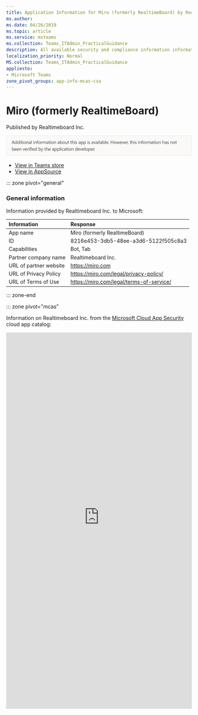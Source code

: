 ```yaml
---
title: Application Information for Miro (formerly RealtimeBoard) by Realtimeboard Inc.
ms.author: 
ms.date: 04/26/2019
ms.topic: article
ms.service: msteams
ms.collection: Teams_ITAdmin_PracticalGuidance
description: All available security and compliance information information for Miro (formerly RealtimeBoard), its data handling policies, its Microsoft Cloud App Security app catalog information, and security/compliance information in the CSA STAR registry.
localization_priority: Normal
MS.collection: Teams_ITAdmin_PracticalGuidance
appliesto:
- Microsoft Teams
zone_pivot_groups: app-info-mcas-csa
---
```

# Miro (formerly RealtimeBoard)

Published by Realtimeboard Inc.

<img alt="Non-attested image" src="./images/unattested.png" width="650"/>

* <a href="https://teams.microsoft.com/l/app/8216e453-3db5-48ee-a3d6-5122f505c8a3" target="_blank">View in Teams store</a>
* <a href="https://appsource.microsoft.com/en-us/product/office/WA104381906" target="_blank">View in AppSource</a>

::: zone pivot="general"

### General information

Information provided by Realtimeboard Inc. to Microsoft:

| **Information** | **Response** |
|:----------------|:-------------|
| App name | Miro (formerly RealtimeBoard) |
| ID | 8216e453-3db5-48ee-a3d6-5122f505c8a3 |
| Capabilities | Bot, Tab |
| Partner company name | Realtimeboard Inc. |
| URL of partner website | <https://miro.com> |
| URL of Privacy Policy | <https://miro.com/legal/privacy-policy/> |
| URL of Terms of Use | <https://miro.com/legal/terms-of-service/> |

::: zone-end


::: zone pivot="mcas"

Information on Realtimeboard Inc. from the [Microsoft Cloud App Security](https://www.microsoft.com/en-us/enterprise-mobility-security/cloud-app-security) cloud app catalog:

<iframe height='1020' title='Microsoft Cloud App Security Information' src='https://3ca685143b5b46b4b0e5266dadf2e97c.codepen.website/#/dashboard/20616' frameborder='no'  style='width: 100%;'>

<a href="https://3ca685143b5b46b4b0e5266dadf2e97c.codepen.website/#/dashboard/20616" target="_blank">View in a new tab</a>

::: zone-end

::: zone pivot="csa"

### CSA STAR information

[Cloud Security Alliance](https://cloudsecurityalliance.org/about/) is a not-for-profit organization dedicated to defining and raising awareness of best practices to help ensure a secure cloud computing environment. The CSA maintains the [Security, Trust & Assurance Registry (STAR)](https://cloudsecurityalliance.org/star/), a free, publicly-accessible registry where cloud-based providers can publish information on security, privacy, and compliance practices. The STAR registry contains three levels of assurance: self-assessment, 3rd-party audit, and continuous monitoring. More information on assurance levels can be found [here](https://cloudsecurityalliance.org/star/#_overview).

> [!NOTE]
> This information is self-reported by Realtimeboard Inc. and directly submitted to and retrieved from CSA STAR. Microsoft is not responsible for the accuracy of this information.

<iframe height='798' scrolling='yes' title='Microsoft Teams App Information: CSA STAR' src='https://66eac45ba2a0418f9cfa290fcad4072b.codepen.website/#/details/260/RealtimeBoard' frameborder='no' style='width: 100%;'>

::: zone-end
